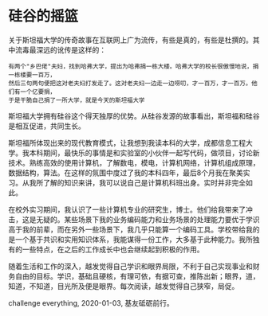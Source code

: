 # 硅谷的摇篮

关于斯坦福大学的传奇故事在互联网上广为流传，有些是真的，有些是杜撰的。其中流毒最深远的讹传是这样的：

```text
有两个"乡巴佬"夫妇，找到哈弗大学，提出为哈弗捐一栋大楼。哈弗大学的校长很傲慢地说，捐一栋楼要一百万，
然后三句两句便把这对老夫妇打发走了。这对老夫妇一边走一边唠叨，才一百万，才一百万。他们有一个亿要捐，
于是干脆自己捐了一所大学，就是今天的斯坦福大学
```

斯坦福大学拥有硅谷这个得天独厚的优势。从硅谷发源的故事看出，斯坦福和硅谷是相互促进，共同生长。

斯坦福所体现出来的现代教育模式，让我想到我读本科的大学，成都信息工程大学。我本科期间，最快乐的事情是和实验室的小伙伴一起写代码，做项目，讨论新技术。熟练高效的使用计算机，了解数电，模电，计算机网络，计算机组成原理，数据结构，算法。在这样的氛围中度过了我的本科四年，最后8个月我在聚美实习。从我所了解的知识来讲，我可以说自己是计算机科班出身。实时并非完全如此。

在校外实习期间，我认识了一些计算机专业的研究生，博士。他们给我带来了冲击，这是无疑的。某些场景下我的业务编码能力和业务场景的处理能力要优于学识高于我的前辈，而在另外一些场景下，我几乎只能算一个编码工具。学校带给我的是一个基于共识和实用知识体系，我能谋得一份工作，大多基于此种能力。我所独有的一些特点，在之后的工作成长中也会继续起到积极的作用。

随着生活和工作的深入，越发觉得自己学识和眼界局限，不利于自己实现事业和财务自由的目标。学识，基础且硬核，有理可依，有据可查，推陈出新；眼界，道，知道，不知道，目光所及便是眼界。每次阅读，越发觉得自己狭窄，局促。

challenge everything, 2020-01-03, 基友砥砺前行。
